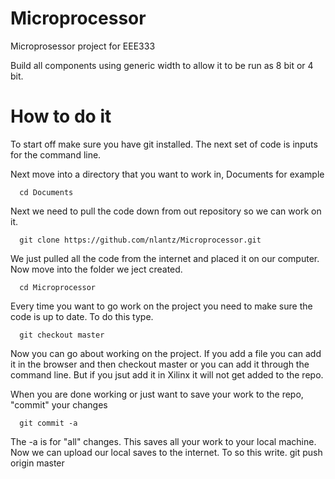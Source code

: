 Microprocessor
==============
Microprosessor project for EEE333 

Build all components using generic width to allow it to be run as 8 bit or 4 bit. 

How to do it
============

To start off make sure you have git installed. The next set of code is inputs for the command line. 

Next move into a directory that you want to work in, Documents for example 
   
      cd Documents

Next we need to pull the code down from out repository so we can work on it.
   
      git clone https://github.com/nlantz/Microprocessor.git

We just pulled all the code from the internet and placed it on our computer. Now move into the folder we ject created.
   
      cd Microprocessor

Every time you want to go work on the project you need to make sure the code is up to date. To do this type. 

      git checkout master

Now you can go about working on the project. If you add a file you can add it in the browser and then checkout master or you can add it through the command line. But if you jsut add it in Xilinx it will not get added to the repo. 

When you are done working or just want to save your work to the repo, "commit" your changes

      git commit -a

The -a is for "all" changes. This saves all your work to your local machine. Now we can upload our local saves to the internet. To so this write. 
      git push origin master

   


  


